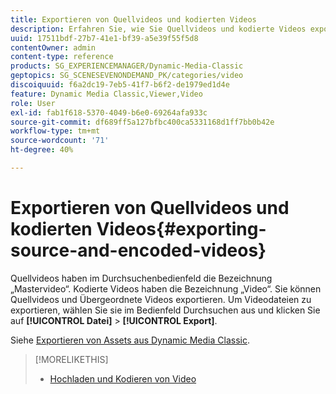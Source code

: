 ```yaml
---
title: Exportieren von Quellvideos und kodierten Videos
description: Erfahren Sie, wie Sie Quellvideos und kodierte Videos exportieren.
uuid: 17511bdf-27b7-41e1-bf39-a5e39f55f5d8
contentOwner: admin
content-type: reference
products: SG_EXPERIENCEMANAGER/Dynamic-Media-Classic
geptopics: SG_SCENESEVENONDEMAND_PK/categories/video
discoiquuid: f6a2dc19-7eb5-41f7-b6f2-de1979ed1d4e
feature: Dynamic Media Classic,Viewer,Video
role: User
exl-id: fab1f618-5370-4049-b6e0-69264afa933c
source-git-commit: df689ff5a127bfbc400ca5331168d1ff7bb0b42e
workflow-type: tm+mt
source-wordcount: '71'
ht-degree: 40%

---
```


# Exportieren von Quellvideos und kodierten Videos{#exporting-source-and-encoded-videos}

Quellvideos haben im Durchsuchenbedienfeld die Bezeichnung „Mastervideo“. Kodierte Videos haben die Bezeichnung „Video“. Sie können Quellvideos und Übergeordnete Videos exportieren. Um Videodateien zu exportieren, wählen Sie sie im Bedienfeld Durchsuchen aus und klicken Sie auf **[!UICONTROL Datei]** > **[!UICONTROL Export]**.

Siehe [Exportieren von Assets aus Dynamic Media Classic](exporting-assets-from-dmc.md#exporting-assets-from-dmc).

>[!MORELIKETHIS]
>
>* [Hochladen und Kodieren von Video](uploading-encoding-videos.md#uploading_and_encoding_videos)

